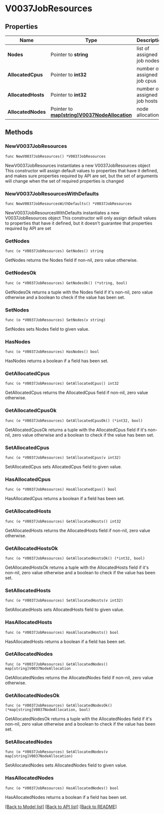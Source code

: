 # V0037JobResources

## Properties

Name | Type | Description | Notes
------------ | ------------- | ------------- | -------------
**Nodes** | Pointer to **string** | list of assigned job nodes | [optional] 
**AllocatedCpus** | Pointer to **int32** | number of assigned job cpus | [optional] 
**AllocatedHosts** | Pointer to **int32** | number of assigned job hosts | [optional] 
**AllocatedNodes** | Pointer to [**map[string]V0037NodeAllocation**](V0037NodeAllocation.md) | node allocations | [optional] 

## Methods

### NewV0037JobResources

`func NewV0037JobResources() *V0037JobResources`

NewV0037JobResources instantiates a new V0037JobResources object
This constructor will assign default values to properties that have it defined,
and makes sure properties required by API are set, but the set of arguments
will change when the set of required properties is changed

### NewV0037JobResourcesWithDefaults

`func NewV0037JobResourcesWithDefaults() *V0037JobResources`

NewV0037JobResourcesWithDefaults instantiates a new V0037JobResources object
This constructor will only assign default values to properties that have it defined,
but it doesn't guarantee that properties required by API are set

### GetNodes

`func (o *V0037JobResources) GetNodes() string`

GetNodes returns the Nodes field if non-nil, zero value otherwise.

### GetNodesOk

`func (o *V0037JobResources) GetNodesOk() (*string, bool)`

GetNodesOk returns a tuple with the Nodes field if it's non-nil, zero value otherwise
and a boolean to check if the value has been set.

### SetNodes

`func (o *V0037JobResources) SetNodes(v string)`

SetNodes sets Nodes field to given value.

### HasNodes

`func (o *V0037JobResources) HasNodes() bool`

HasNodes returns a boolean if a field has been set.

### GetAllocatedCpus

`func (o *V0037JobResources) GetAllocatedCpus() int32`

GetAllocatedCpus returns the AllocatedCpus field if non-nil, zero value otherwise.

### GetAllocatedCpusOk

`func (o *V0037JobResources) GetAllocatedCpusOk() (*int32, bool)`

GetAllocatedCpusOk returns a tuple with the AllocatedCpus field if it's non-nil, zero value otherwise
and a boolean to check if the value has been set.

### SetAllocatedCpus

`func (o *V0037JobResources) SetAllocatedCpus(v int32)`

SetAllocatedCpus sets AllocatedCpus field to given value.

### HasAllocatedCpus

`func (o *V0037JobResources) HasAllocatedCpus() bool`

HasAllocatedCpus returns a boolean if a field has been set.

### GetAllocatedHosts

`func (o *V0037JobResources) GetAllocatedHosts() int32`

GetAllocatedHosts returns the AllocatedHosts field if non-nil, zero value otherwise.

### GetAllocatedHostsOk

`func (o *V0037JobResources) GetAllocatedHostsOk() (*int32, bool)`

GetAllocatedHostsOk returns a tuple with the AllocatedHosts field if it's non-nil, zero value otherwise
and a boolean to check if the value has been set.

### SetAllocatedHosts

`func (o *V0037JobResources) SetAllocatedHosts(v int32)`

SetAllocatedHosts sets AllocatedHosts field to given value.

### HasAllocatedHosts

`func (o *V0037JobResources) HasAllocatedHosts() bool`

HasAllocatedHosts returns a boolean if a field has been set.

### GetAllocatedNodes

`func (o *V0037JobResources) GetAllocatedNodes() map[string]V0037NodeAllocation`

GetAllocatedNodes returns the AllocatedNodes field if non-nil, zero value otherwise.

### GetAllocatedNodesOk

`func (o *V0037JobResources) GetAllocatedNodesOk() (*map[string]V0037NodeAllocation, bool)`

GetAllocatedNodesOk returns a tuple with the AllocatedNodes field if it's non-nil, zero value otherwise
and a boolean to check if the value has been set.

### SetAllocatedNodes

`func (o *V0037JobResources) SetAllocatedNodes(v map[string]V0037NodeAllocation)`

SetAllocatedNodes sets AllocatedNodes field to given value.

### HasAllocatedNodes

`func (o *V0037JobResources) HasAllocatedNodes() bool`

HasAllocatedNodes returns a boolean if a field has been set.


[[Back to Model list]](../README.md#documentation-for-models) [[Back to API list]](../README.md#documentation-for-api-endpoints) [[Back to README]](../README.md)



